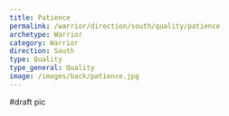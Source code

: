 ```yaml
---
title: Patience
permalink: /warrior/direction/south/quality/patience
archetype: Warrior
category: Warrior
direction: South
type: Quality
type_general: Quality
image: /images/back/patience.jpg
---
```

#draft pic
